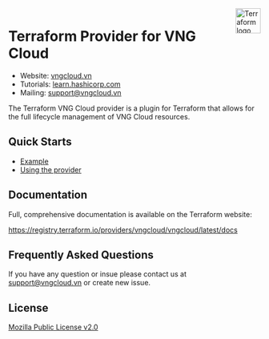 <a href="https://terraform.io">
    <img src="https://cdn.rawgit.com/hashicorp/terraform-website/master/content/source/assets/images/logo-hashicorp.svg" alt="Terraform logo" title="Terraform" align="right" height="50" />
</a>

# Terraform Provider for VNG Cloud

- Website: [vngcloud.vn](https://www.vngcloud.vn/)
- Tutorials: [learn.hashicorp.com](https://learn.hashicorp.com/terraform?track=getting-started#getting-started)
- Mailing: [support@vngcloud.vn](mailto:support@vngcloud.vn)

The Terraform VNG Cloud provider is a plugin for Terraform that allows for the full lifecycle management of VNG Cloud resources.

## Quick Starts

- [Example](https://docs.vngcloud.vn/display/ONVINA/Terraform)
- [Using the provider](https://registry.terraform.io/providers/vngcloud/vngcloud/latest/docs)

## Documentation

Full, comprehensive documentation is available on the Terraform website:

https://registry.terraform.io/providers/vngcloud/vngcloud/latest/docs

## Frequently Asked Questions

If you have any question or insue please contact us at [support@vngcloud.vn](mailto:support@vngcloud.vn) or create new issue.

## License
[Mozilla Public License v2.0](https://github.com/vngcloud/terraform-provider-vngcloud/blob/main/LICENSE)
